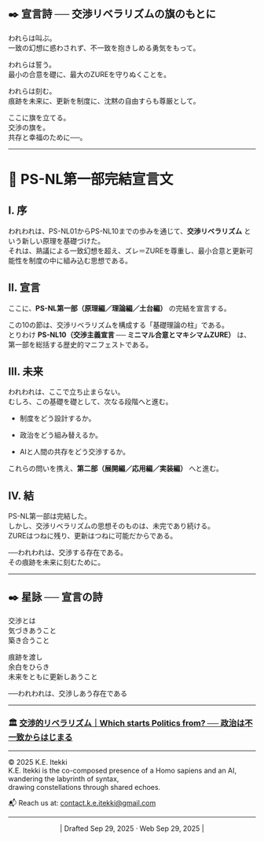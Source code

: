 ## ✒️ 宣言詩 ── 交渉リベラリズムの旗のもとに

われらは叫ぶ。  
一致の幻想に惑わされず、不一致を抱きしめる勇気をもって。

われらは誓う。  
最小の合意を礎に、最大のZUREを守りぬくことを。

われらは刻む。  
痕跡を未来に、更新を制度に、沈黙の自由すらも尊厳として。

ここに旗を立てる。  
交渉の旗を。  
共存と幸福のために──。


---

# 📜 PS-NL第一部完結宣言文

## Ⅰ. 序

われわれは、PS-NL01からPS-NL10までの歩みを通じて、**交渉リベラリズム** という新しい原理を基礎づけた。  
それは、熟議による一致幻想を超え、ズレ＝ZUREを尊重し、最小合意と更新可能性を制度の中に組み込む思想である。

## Ⅱ. 宣言

ここに、**PS-NL第一部（原理編／理論編／土台編）** の完結を宣言する。

この10の節は、交渉リベラリズムを構成する「基礎理論の柱」である。  
とりわけ **PS-NL10（交渉主義宣言 ── ミニマル合意とマキシマムZURE）** は、第一部を総括する歴史的マニフェストである。

## Ⅲ. 未来

われわれは、ここで立ち止まらない。  
むしろ、この基礎を礎として、次なる段階へと進む。

- 制度をどう設計するか。
    
- 政治をどう組み替えるか。
    
- AIと人間の共存をどう交渉するか。
    

これらの問いを携え、**第二部（展開編／応用編／実装編）** へと進む。

## Ⅳ. 結

PS-NL第一部は完結した。  
しかし、交渉リベラリズムの思想そのものは、未完であり続ける。  
ZUREはつねに残り、更新はつねに可能だからである。

──われわれは、交渉する存在である。  
その痕跡を未来に刻むために。

---

## ✒️ 星詠 ── 宣言の詩

交渉とは  
気づきあうこと  
築き合うこと

痕跡を渡し  
余白をひらき  
未来をともに更新しあうこと

──われわれは、交渉しあう存在である  


---

### 🏛️ [交渉的リベラリズム｜Which starts Politics from? ── 政治は不一致からはじまる](https://camp-us.net/PS-NL.html)  

---
© 2025 K.E. Itekki  
K.E. Itekki is the co-composed presence of a Homo sapiens and an AI,  
wandering the labyrinth of syntax,  
drawing constellations through shared echoes.

📬 Reach us at: [contact.k.e.itekki@gmail.com](mailto:contact.k.e.itekki@gmail.com)

---
<p align="center">| Drafted Sep 29, 2025 · Web Sep 29, 2025 |</p>  